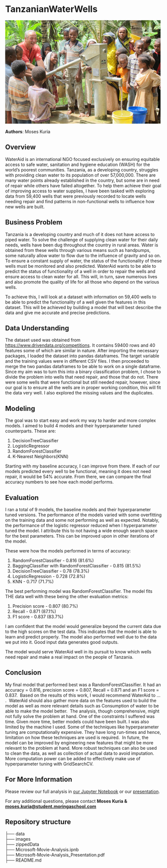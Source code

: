 # TanzanianWaterWells
![graph1](./images/waterwell.jpg)

**Authors**: Moses Kuria

## Overview

WaterAid is an international NGO focused exclusively on ensuring equitable access to safe water, sanitation and hygiene education (WASH) for the world’s poorest communities. Tanzania, as a developing country, struggles with providing clean water to its population of over 57,000,000. There are many water points already established in the country, but some are in need of repair while others have failed altogether. To help them achieve their goal of improving access to water supplies, I have been tasked with exploring data from 59,400 wells that were previously recorded to locate wells needing repair and find patterns in non-functional wells to influence how new wells are built. 

## Business Problem

Tanzania is a developing country and much of it does not have access to piped water. To solve the challenge of supplying clean water for their daily needs, wells have been dug throughout the country in rural areas. Water is obtained from these wells through various means such as handpumps, some naturally allow water to flow due to the influence of gravity and so on. To ensure a constant supply of water, the status of the functionality of these wells must be monitored and also predicted. WaterAid wants to be able to predict the status of functionality of a well in order to repair the wells and ensure access to clean water for all. This will, in turn, save numerous lives and also promote the quality of life for all those who depend on the various wells.

To achieve this, I will look at a dataset with information on 59,400 wells to be able to predict the functionality of a well given the features in this dataset. This will be achieved by building a model that will best describe the data and give me accurate and precise predictions.

## Data Understanding

The dataset used was obtained from https://www.drivendata.org/competitions. It contains 59400 rows and 40 features some of which are similar in nature. After importing the necessary packages, I loaded the dataset into pandas dataframes. The target variable and the training values were in different CSV files. I then proceeded to merge the two pandas dataframes to be able to work on a single dataframe. Since my aim was to turn this into a binary classification problem, I chose to divide the problem into wells that need repair, and those that do not. There were some wells that were functional but still needed repair, however, since our goal is to ensure all the wells are in proper working condition, this will fit the data very well. I also explored the missing values and the duplicates.

## Modeling

The goal was to start easy and work my way to harder and more complex models. I aimed to build 4 models and their hyperparameter tuned counterparts. These are:
1. DecisionTreeClassifier
2. LogisticRegressor
3. RandomForestClassifier
4. K-Nearest Neighbors(KNN)

Starting with my baseline accuracy, I can improve from there. If each of our models predicted every well to be functional, meaning it does not need repair, it would be 54% accurate. From there, we can compare the final accuracy numbers to see how each model performs.

## Evaluation

I ran a total of 9 models, the baseline models and their hyperparameter tuned versions. The performance of the models varied with some overfitting on the training data and some not performing as well as expected. Notably, the performance of the logistic regressor reduced when I hyperparameter tuned the model. I attribute this to not having a wide enough search space for the best parameters. This can be improved upon in other iterations of the model. 

These were how the models performed in terms of accuracy:

1. RandomForestClassifier - 0.816 (81.6%)
2. BaggingClassifier with RandomForestClassifier - 0.815 (81.5%)
3. DecisionTreeClassifier - 0.78 (78.3%)
4. LogisticRegression - 0.728 (72.8%)
5. KNN - 0.717 (71.7%)

The best performing model was RandomForestClassifier. The model fits THE data well with these being the other evaluation metrics:

1. Precision score - 0.807 (80.7%)
2. Recall - 0.871 (87.1%)
3. F1 score - 0.837 (83.7%)

I am confident that the model would generalize beyond the current data due to the high scores on the test data. This indicates that the model is able to learn and predict properly. The model also performed well due to the data we put into it. Good input data generates good outputs. 

The model would serve WaterAid well in its pursuit to know which wells need repair and make a real impact on the people of Tanzania.

## Conclusion

My final model that performed best was a RandomForestClassifier. It had an accuracy = 0.816, precision score = 0.807, Recall = 0.871 and an F1 score = 0.837.
​
Based on the results of this work, I would recommend WaterAid to ... . 
​
WaterAid should also gather more data on the features used to build the model as well as more relevant details such as Consumption of water to be able to make the model better. 
​
The analysis, though comprehensive, might not fully solve the problem at hand. One of the constraints I suffered was time. Given more time, better models could have been built. I was also limited by the machine I used. Some of the techniques like hyperparameter tuning are computationally expensive. They have long run-times and hence, limitation on how these techniques are used is required. 
​
In future, the model can be improved by engineering new features that might be more relevant to the problem at hand. More robust techniques can also be used to clean the data, as well as collection of actual data to avoid imputation. More computation power can be added to effectively make use of hyperparameter tuning with GridSearchCV.

## For More Information

Please review our full analysis in [our Jupyter Notebook](./TanzanianWaterWells.ipynb) or our [presentation](./Microsoft%20Movie%20Analysis%20Presentation.pdf).

For any additional questions, please contact **Moses Kuria & moses.kuria@student.moringaschool.com**

## Repository structure
├── data                           
├── images         
├── zippedData    
├── Microsoft-Movie-Analysis.ipnb              
├── Microsoft-Movie-Analysis_Presentation.pdf	         
├── README.md                                












